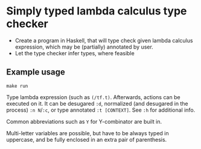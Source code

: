# Simply typed lambda calculus type checker

- Create a program in Haskell, that will type check given lambda calculus
expression, which may be (partially) annotated by user.
- Let the type checker infer types, where feasible

## Example usage

`make run`

Type lambda expression (such as `(/tf.t)`. Afterwards, actions can be executed on it.
It can be desugared `:d`, normalized (and desugared in the process) `:n N`/`:c`, or
type annotated `:t [CONTEXT]`. See `:h` for additional info.

Common abbreviations such as `Y` for Y-combinator are built in.

Multi-letter variables are possible, but have to be always typed in uppercase, and be
fully enclosed in an extra pair of parenthesis.
